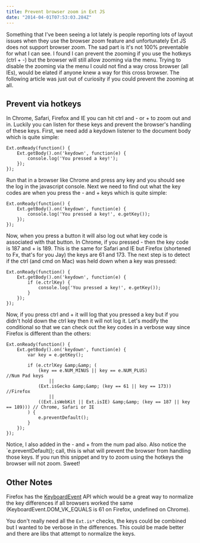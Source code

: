 ```yaml
---
title: Prevent browser zoom in Ext JS
date: "2014-04-01T07:53:03.284Z"
---
```


Something that I've been seeing a lot lately is people reporting lots of layout issues when they use the browser zoom feature and unfortunately Ext JS does not support browser zoom. The sad part is it's not 100% preventable for what I can see. I found I can prevent the zooming if you use the hotkeys (ctrl + -) but the browser will still allow zooming via the menu. Trying to disable the zooming via the menu I could not find a way cross browser (all IEs), would be elated if anyone knew a way for this cross browser. The following article was just out of curiosity if you could prevent the zooming at all.

## Prevent via hotkeys

In Chrome, Safari, Firefox and IE you can hit ctrl and - or + to zoom out and in. Luckily you can listen for these keys and prevent the browser's handling of these keys. First, we need add a keydown listener to the document body which is quite simple:

    Ext.onReady(function() {
        Ext.getBody().on('keydown', function(e) {
            console.log('You pressed a key!');
        });
    });

Run that in a browser like Chrome and press any key and you should see the log in the javascript console. Next we need to find out what the key codes are when you press the - and + keys which is quite simple:

    Ext.onReady(function() {
        Ext.getBody().on('keydown', function(e) {
            console.log('You pressed a key!', e.getKey());
        });
    });

Now, when you press a button it will also log out what key code is associated with that button. In Chrome, if you pressed - then the key code is 187 and + is 189. This is the same for Safari and IE but Firefox (shortened to Fx, that's for you Jay) the keys are 61 and 173. The next step is to detect if the ctrl (and cmd on Mac) was held down when a key was pressed:

    Ext.onReady(function() {
        Ext.getBody().on('keydown', function(e) {
            if (e.ctrlKey) {
                console.log('You pressed a key!', e.getKey());
            }
        });
    });

Now, if you press ctrl and + it will log that you pressed a key but if you didn't hold down the ctrl key then it will not log it. Let's modify the conditional so that we can check out the key codes in a verbose way since Firefox is different than the others:

    Ext.onReady(function() {
        Ext.getBody().on('keydown', function(e) {
            var key = e.getKey();

            if (e.ctrlKey &amp;&amp; (
                (key == e.NUM_MINUS || key == e.NUM_PLUS)                   //Num Pad keys
                    ||
                (Ext.isGecko &amp;&amp; (key == 61 || key == 173))                  //Firefox
                    ||
                ((Ext.isWebKit || Ext.isIE) &amp;&amp; (key == 187 || key == 189))) // Chrome, Safari or IE
            ) {
                e.preventDefault();
            }
        });
    });

Notice, I also added in the - and + from the num pad also. Also notice the `e.preventDefault(); call, this is what will prevent the browser from handling those keys. If you run this snippet and try to zoom using the hotkeys the browser will not zoom. Sweet!

## Other Notes

Firefox has the <a href="https://developer.mozilla.org/en-US/docs/Web/API/KeyboardEvent" title="KeyboardEvent" target="_blank">KeyboardEvent</a> API which would be a great way to normalize the key differences if all browsers worked the same (KeyboardEvent.DOM_VK_EQUALS is 61 on Firefox, undefined on Chrome).

You don't really need all the `Ext.is*` checks, the keys could be combined but I wanted to be verbose in the differences. This could be made better and there are libs that attempt to normalize the keys.
